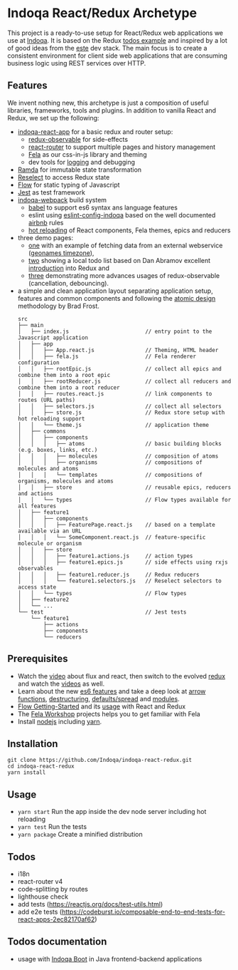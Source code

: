 # Indoqa React/Redux Archetype

This project is a ready-to-use setup for React/Redux web applications we use at [Indoqa](https://indoqa.com). It is based on the
Redux [todos example](https://github.com/reactjs/redux/tree/master/examples/todos) and inspired by a lot of good ideas from the [este](https://github.com/este/este) dev stack. The main focus is to create a consistent environment for client side web applications that are consuming business logic using REST services over HTTP.

## Features

We invent nothing new, this archetype is just a composition of useful libraries, frameworks, tools and plugins. In addition to vanilla React and Redux, we set up the following:

  * [indoqa-react-app](https://github.com/Indoqa/indoqa-react-app) for a basic redux and router setup:
    * [redux-observable](https://github.com/redux-observable/redux-observable) for side-effects
    * [react-router](https://github.com/reactjs/react-router) to support multiple pages and history management
    * [Fela](http://fela.js.org/docs/Introduction.html) as our css-in-js library and theming
    * dev tools for [logging](https://github.com/fcomb/redux-logger) and debugging
  * [Ramda](http://ramdajs.com/docs/) for immutable state transformation
  * [Reselect](https://github.com/reactjs/reselect) to access Redux state
  * [Flow](https://flow.org/) for static typing of Javascript
  * [Jest](https://facebook.github.io/jest/docs/en/getting-started.html) as test framework
  * [indoqa-webpack](https://github.com/Indoqa/indoqa-webpack) build system
    * [babel](https://babeljs.io/) to support es6 syntax ans language features
    * eslint using [eslint-config-indoqa](https://github.com/Indoqa/eslint-config-indoqa) based on the well documented [airbnb](https://github.com/airbnb/javascript) rules
    * [hot reloading](https://webpack.github.io/docs/hot-module-replacement-with-webpack.html) of React components, Fela themes, epics and reducers
  * three demo pages:
    * [one](https://github.com/Indoqa/indoqa-react-redux/tree/master/src/main/time) with an example of fetching data from an external webservice ([geonames timezone](http://www.geonames.org/export/web-services.html#timezone)),
    * [two](https://github.com/Indoqa/indoqa-react-redux/tree/master/src/main/todos) showing a local todo list based on Dan Abramov excellent [introduction](https://egghead.io/lessons/javascript-redux-react-todo-list-example-adding-a-todo) into Redux and
    * [three](https://github.com/Indoqa/indoqa-react-redux/tree/master/src/main/todos) demonstrating more advances usages of redux-observable (cancellation, debouncing).
  * a simple and clean application layout separating application setup, features and common components and following the [atomic design](http://atomicdesign.bradfrost.com/) methodology by Brad Frost.
    ```
    src
    ├── main
    │   ├── index.js                        // entry point to the Javascript application
    │   ├── app
    │   │   ├── App.react.js                // Theming, HTML header
    │   │   ├── fela.js                     // Fela renderer configuration
    │   │   ├── rootEpic.js                 // collect all epics and combine them into a root epic
    │   │   ├── rootReducer.js              // collect all reducers and combine them into a root reducer
    │   │   ├── routes.react.js             // link components to routes (URL paths)
    │   │   ├── selectors.js                // collect all selectors
    │   │   ├── store.js                    // Redux store setup with hot reloading support
    │   │   └── theme.js                    // application theme
    │   ├── commons
    │   │   ├── components
    │   │   │   ├── atoms                   // basic building blocks (e.g. boxes, links, etc.)
    │   │   │   ├── molecules               // composition of atoms
    │   │   │   ├── organisms               // compositions of molecules and atoms
    │   │   │   └── templates               // compositions of organisms, molecules and atoms
    │   │   ├── store                       // reusable epics, reducers and actions
    │   │   └── types                       // Flow types available for all features
    │   ├── feature1
    │   │   ├── components
    │   │   │   ├── FeaturePage.react.js    // based on a template available via an URL
    │   │   │   └── SomeComponent.react.js  // feature-specific molecule or organism
    │   │   ├── store
    │   │   │   ├── feature1.actions.js     // action types
    │   │   │   ├── feature1.epics.js       // side effects using rxjs observables
    │   │   │   ├── feature1.reducer.js     // Redux reducers
    │   │   │   └── feature1.selectors.js   // Reselect selectors to access state
    │   │   └── types                       // Flow types
    │   ├── feature2
    │   └── ...
    └── test                                // Jest tests
        └── feature1
            ├── actions
            ├── components
            └── reducers
    ```

## Prerequisites

  * Watch the [video](https://facebook.github.io/flux/) about flux and react, then switch to the evolved [redux](http://redux.js.org/index.html) and watch the [videos](https://egghead.io/series/getting-started-with-redux) as well.
  * Learn about the new [es6 features](https://github.com/lukehoban/es6features#readme) and take a deep look at [arrow functions](http://exploringjs.com/es6/ch_arrow-functions.html), [destructuring](https://gist.github.com/mikaelbr/9900818), [defaults/spread](https://medium.com/ecmascript-2015/default-rest-spread-f3ab0d2e0a5e#.xn5wo78hb) and [modules](http://exploringjs.com/es6/ch_modules.html).
  * [Flow Getting-Started](https://flow.org/en/docs/getting-started/) and its [usage](https://flow.org/en/docs/frameworks/) with React and Redux
  * The [Fela Workshop](https://github.com/tajo/fela-workshop) projects helps you to get familiar with Fela
  * Install [nodejs](https://nodejs.org/en/download/package-manager/) including [yarn](https://yarnpkg.com/lang/en/docs/install/).

## Installation

```
git clone https://github.com/Indoqa/indoqa-react-redux.git
cd indoqa-react-redux
yarn install
```

## Usage

  * ```yarn start``` Run the app inside the dev node server including hot reloading
  * ```yarn test``` Run the tests
  * ```yarn package``` Create a minified distribution

## Todos

  * i18n
  * react-router v4
  * code-splitting by routes
  * lighthouse check
  * add tests (https://reactjs.org/docs/test-utils.html)
  * add e2e tests (https://codeburst.io/composable-end-to-end-tests-for-react-apps-2ec82170af62)

## Todos documentation

  * usage with [Indoqa Boot](https://github.com/Indoqa/indoqa-boot) in Java frontend-backend applications
